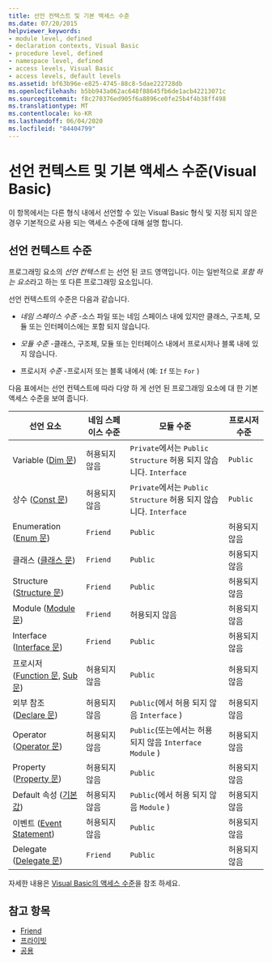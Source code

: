 ```yaml
---
title: 선언 컨텍스트 및 기본 액세스 수준
ms.date: 07/20/2015
helpviewer_keywords:
- module level, defined
- declaration contexts, Visual Basic
- procedure level, defined
- namespace level, defined
- access levels, Visual Basic
- access levels, default levels
ms.assetid: bf63b96e-e825-4745-88c8-5dae222728db
ms.openlocfilehash: b5bb943a062ac648f88645fb6de1acb42213071c
ms.sourcegitcommit: f8c270376ed905f6a8896ce0fe25b4f4b38ff498
ms.translationtype: MT
ms.contentlocale: ko-KR
ms.lasthandoff: 06/04/2020
ms.locfileid: "84404799"
---
```

# <a name="declaration-contexts-and-default-access-levels-visual-basic"></a>선언 컨텍스트 및 기본 액세스 수준(Visual Basic)
이 항목에서는 다른 형식 내에서 선언할 수 있는 Visual Basic 형식 및 지정 되지 않은 경우 기본적으로 사용 되는 액세스 수준에 대해 설명 합니다.  
  
## <a name="declaration-context-levels"></a>선언 컨텍스트 수준  
 프로그래밍 요소의 *선언 컨텍스트* 는 선언 된 코드 영역입니다. 이는 일반적으로 *포함 하는 요소*라고 하는 또 다른 프로그래밍 요소입니다.  
  
 선언 컨텍스트의 수준은 다음과 같습니다.  
  
- *네임 스페이스 수준* -소스 파일 또는 네임 스페이스 내에 있지만 클래스, 구조체, 모듈 또는 인터페이스에는 포함 되지 않습니다.  
  
- *모듈 수준* -클래스, 구조체, 모듈 또는 인터페이스 내에서 프로시저나 블록 내에 있지 않습니다.  
  
- 프로시저 *수준* -프로시저 또는 블록 내에서 (예: `If` 또는 `For` )  
  
 다음 표에서는 선언 컨텍스트에 따라 다양 하 게 선언 된 프로그래밍 요소에 대 한 기본 액세스 수준을 보여 줍니다.  
  
|선언 요소|네임 스페이스 수준|모듈 수준|프로시저 수준|  
|----------------------|---------------------|------------------|---------------------|  
|Variable ([Dim 문](dim-statement.md))|허용되지 않음|`Private`에서는 `Public` `Structure` 허용 되지 않습니다. `Interface`|`Public`|  
|상수 ([Const 문](const-statement.md))|허용되지 않음|`Private`에서는 `Public` `Structure` 허용 되지 않습니다. `Interface`|`Public`|  
|Enumeration ([Enum 문](enum-statement.md))|`Friend`|`Public`|허용되지 않음|  
|클래스 ([클래스 문](class-statement.md))|`Friend`|`Public`|허용되지 않음|  
|Structure ([Structure 문](structure-statement.md))|`Friend`|`Public`|허용되지 않음|  
|Module ([Module 문](module-statement.md))|`Friend`|허용되지 않음|허용되지 않음|  
|Interface ([Interface 문](interface-statement.md))|`Friend`|`Public`|허용되지 않음|  
|프로시저 ([Function 문](function-statement.md), [Sub 문](sub-statement.md))|허용되지 않음|`Public`|허용되지 않음|  
|외부 참조 ([Declare 문](declare-statement.md))|허용되지 않음|`Public`(에서 허용 되지 않음 `Interface` )|허용되지 않음|  
|Operator ([Operator 문](operator-statement.md))|허용되지 않음|`Public`(또는에서는 허용 되지 않음 `Interface` `Module` )|허용되지 않음|  
|Property ([Property 문](property-statement.md))|허용되지 않음|`Public`|허용되지 않음|  
|Default 속성 ([기본값](../modifiers/default.md))|허용되지 않음|`Public`(에서 허용 되지 않음 `Module` )|허용되지 않음|  
|이벤트 ([Event Statement](event-statement.md))|허용되지 않음|`Public`|허용되지 않음|  
|Delegate ([Delegate 문](delegate-statement.md))|`Friend`|`Public`|허용되지 않음|  
  
 자세한 내용은 [Visual Basic의 액세스 수준](../../programming-guide/language-features/declared-elements/access-levels.md)을 참조 하세요.  
  
## <a name="see-also"></a>참고 항목

- [Friend](../modifiers/friend.md)
- [프라이빗](../modifiers/private.md)
- [공용](../modifiers/public.md)
